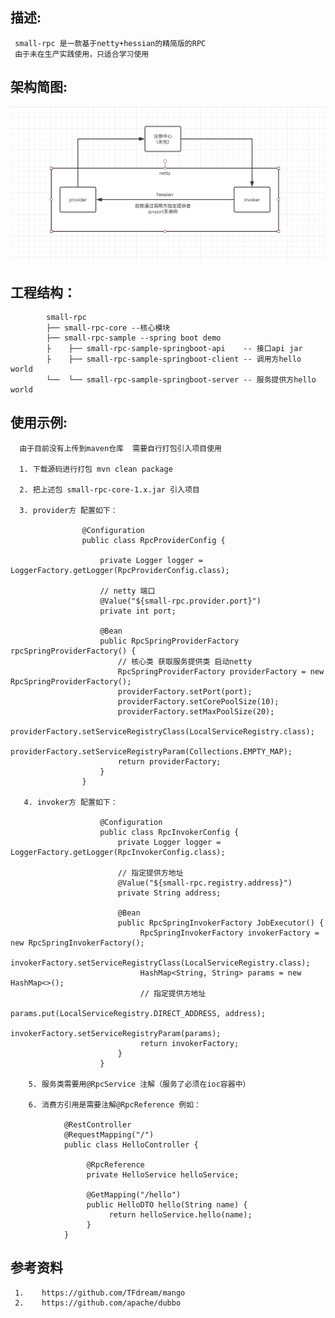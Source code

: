 ## 描述:
     small-rpc 是一款基于netty+hessian的精简版的RPC  
     由于未在生产实践使用，只适合学习使用
## 架构简图:
![image](https://github.com/upowerman/small-rpc/blob/master/pic/first.png)

## 工程结构：
>           
            small-rpc
            ├── small-rpc-core --核心模块
            ├── small-rpc-sample --spring boot demo
            ├    ├── small-rpc-sample-springboot-api    -- 接口api jar
            ├    ├── small-rpc-sample-springboot-client -- 调用方hello world
            └──  └── small-rpc-sample-springboot-server -- 服务提供方hello world   
            
  
## 使用示例:
      由于目前没有上传到maven仓库  需要自行打包引入项目使用
      
      1. 下载源码进行打包 mvn clean package
      
      2. 把上述包 small-rpc-core-1.x.jar 引入项目
      
      3. provider方 配置如下：
      
                    @Configuration
                    public class RpcProviderConfig {

                        private Logger logger = LoggerFactory.getLogger(RpcProviderConfig.class);
                        
                        // netty 端口
                        @Value("${small-rpc.provider.port}")
                        private int port;

                        @Bean
                        public RpcSpringProviderFactory rpcSpringProviderFactory() {
                            // 核心类 获取服务提供类 启动netty
                            RpcSpringProviderFactory providerFactory = new RpcSpringProviderFactory();
                            providerFactory.setPort(port);
                            providerFactory.setCorePoolSize(10);
                            providerFactory.setMaxPoolSize(20);
                            providerFactory.setServiceRegistryClass(LocalServiceRegistry.class);
                            providerFactory.setServiceRegistryParam(Collections.EMPTY_MAP);
                            return providerFactory;
                        }
                    }  

       4. invoker方 配置如下：
       
                        @Configuration
                        public class RpcInvokerConfig {
                            private Logger logger = LoggerFactory.getLogger(RpcInvokerConfig.class);

                            // 指定提供方地址
                            @Value("${small-rpc.registry.address}")
                            private String address;

                            @Bean
                            public RpcSpringInvokerFactory JobExecutor() {
                                 RpcSpringInvokerFactory invokerFactory = new RpcSpringInvokerFactory();
                                 invokerFactory.setServiceRegistryClass(LocalServiceRegistry.class);
                                 HashMap<String, String> params = new HashMap<>();
                                 // 指定提供方地址
                                 params.put(LocalServiceRegistry.DIRECT_ADDRESS, address);
                                 invokerFactory.setServiceRegistryParam(params);
                                 return invokerFactory;
                            }
                        }
                        
        5. 服务类需要用@RpcService 注解（服务了必须在ioc容器中）
        
        6. 消费方引用是需要注解@RpcReference 例如：
        
                @RestController
                @RequestMapping("/")
                public class HelloController {

                     @RpcReference
                     private HelloService helloService;

                     @GetMapping("/hello")
                     public HelloDTO hello(String name) {
                          return helloService.hello(name);
                     }
                }

## 参考资料
     1.    https://github.com/TFdream/mango
     2.    https://github.com/apache/dubbo
